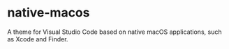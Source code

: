 # native-macos
A theme for Visual Studio Code based on native macOS applications, such as Xcode and Finder.
